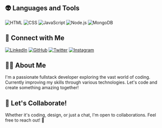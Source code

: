 

## 👽 Languages and Tools

![HTML](https://img.shields.io/badge/-HTML-blue?style=for-the-badge&logo=html5)
![CSS](https://img.shields.io/badge/-CSS-cyan?style=for-the-badge&logo=css3)
![JavaScript](https://img.shields.io/badge/-JavaScript-black?style=for-the-badge&logo=javascript)
![Node.js](https://img.shields.io/badge/-Node.js-3C873A?style=for-the-badge&logo=node.js)
![MongoDB](https://img.shields.io/badge/-MongoDB-13AA52?style=for-the-badge&logo=mongodb)

## 👾 Connect with Me

[![LinkedIn](https://img.shields.io/badge/-LinkedIn-0A66C2?style=for-the-badge&logo=linkedin)](https://www.linkedin.com/in/yourlinkedin)
[![GitHub](https://img.shields.io/badge/-GitHub-181717?style=for-the-badge&logo=github)](https://github.com/yourgithub)
[![Twitter](https://img.shields.io/badge/-Twitter-1DA1F2?style=for-the-badge&logo=twitter)](https://twitter.com/yourtwitter)
[![Instagram](https://img.shields.io/badge/-Instagram-E4405F?style=for-the-badge&logo=instagram)](https://www.instagram.com/yourinstagram)

## 🐱‍💻 About Me

I'm a passionate fullstack developer exploring the vast world of coding. Currently improving my skills through various technologies. Let's code and create something amazing together!

## 🧶 Let's Collaborate!

Whether it's coding, design, or just a chat, I'm open to collaborations. Feel free to reach out! 🚀
